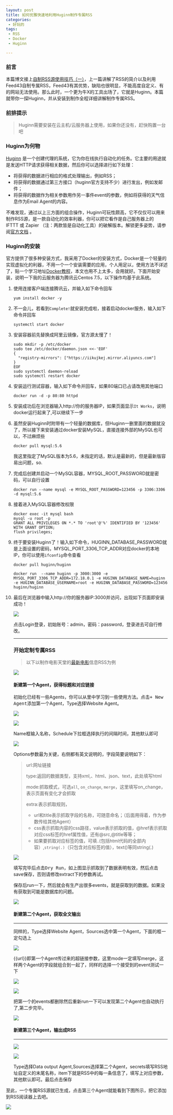 ```yaml
---
layout: post
title: 如何优雅快速地利用Huginn制作专属RSS
categories:
 - 好玩的
tags:
 - RSS
 - Docker
 - Huginn

---
```


###  前言

本篇博文接上[自制RSS源使用技巧（一）](https://jiangsang.github.io/%E5%A5%BD%E7%8E%A9%E7%9A%84/2019/12/25/%E8%87%AA%E5%88%B6RSS%E6%BA%90%E4%BD%BF%E7%94%A8%E6%8A%80%E5%B7%A7-%E4%B8%80/)，上一篇讲解了RSS的简介以及利用Feed43自制专属RSS，Feed43有其优势，缺陷也很明显，不能高度自定义、有的网站无法使用。那么此时，一个更为牛X的工具出场了，它就是Huginn。本篇就带你一探Huginn，并从安装到制作全程详细讲解制作专属RSS。

<!-- more -->

### 前排提示



> Huginn需要安装在云主机/云服务器上使用，如果你还没有，赶快购置一台吧

### Huginn为何物

[Huginn](https://github.com/huginn/huginn) 是一个创建代理的系统，它为你在线执行自动化的任务。它主要的用途就是发送HTTP请求获得相关数据，然后你可以选择进行如下处理：

- 将获得的数据进行相应的格式处理输出，例如RSS；
- 将获得的数据通过第三方接口（huginn官方支持不少）进行发出，例如发邮件；
- 将获得的数据作为相关参数用作另一事件event的参数，例如将获得的天气信息作为Email Agent的内容。

不难发现，通过以上三方面的组合操作，Huginn可玩性颇高，它不仅仅可以用来制作RSS源，是一款自动化的效率利器，你可以把它看作是自己服务器上的 IFTTT 或 Zapier （注：两款皆是自动化工具）的破解版本。解锁更多姿势，请参阅[官方文档](https://github.com/huginn/huginn) 。

### Huginn的安装

官方提供了很多种安装方式，我采用了Docker的安装方式，Docker是一个轻量的实现虚拟化的利器，不用一个一个安装需要的应用，个人用足以，使用方法不详述了，贴一个学习地址[Docker教程](http://www.baidu.com/link?url=sGzkYAT0i-FJpZobSUTkUzYlXWlmLEg82ZchlUAiznx1JcFsoELMKKrlXRsuiXyGIoMuOgpKazt7sEtfky1ZL_&wd=&eqid=eed6dca6000ef600000000065e0759d5)，本文也用不上太多，会用就好。下面开始安装，说明一下我的云服务器为腾讯云Centos 7.5，以下操作均基于此系统。

1. 使用连接客户端连接腾讯云，并输入如下命令回车

   ```
   yum install docker -y
   ```

2. 不一会儿，若看到`Complete!`就安装完成啦，接着启动docker服务，输入如下命令并回车

   ```
   systemctl start docker
   ```

3. 安装容器前先替换成阿里云镜像，官方源太慢了！

   ```
   sudo mkdir -p /etc/docker
   sudo tee /etc/docker/daemon.json <<-'EOF'
   {
     "registry-mirrors": ["https://iikujkej.mirror.aliyuncs.com"]
   }
   EOF
   sudo systemctl daemon-reload
   sudo systemctl restart docker
   ```

4. 安装运行测试容器，输入如下命令并回车，如果80端口已占请改用其他端口

   ```
   docker run -d -p 80:80 httpd
   ```

5. 安装成功后在浏览器输入http://你的服务器IP，如果页面显示`It Works`，说明docker运行起来了,可以继续下一步

6. 虽然安装Huginn时附带有一个轻量的数据库，但Huginn一删里面的数据就没了，所以接下来安装通过docker安装MySQL，直接连接外部的MySQL也可以，不过麻烦些

   ```
   docker pull mysql:5.6
   ```

   我这里指定了MySQL版本为5.6，未指定的话，默认是最新的，但是最新版容易出问题，so.

7. 完成后创建并启动一个MySQL容器，MYSQL_ROOT_PASSWORD就是密码，可以自行设置

   ```
   docker run --name mysql -e MYSQL_ROOT_PASSWORD=123456 -p 3306:3306 -d mysql:5.6
   ```

8. 接着进入MySQL容器修改权限

   ```
   docker exec -it mysql bash
   mysql -u root -p
   GRANT ALL PRIVILEGES ON *.* TO 'root'@'%' IDENTIFIED BY '123456' WITH GRANT OPTION;
   flush privileges;
   ```

9. 终于要安装Huginn了！输入如下命令，HUGINN_DATABASE_PASSWORD就是上面设置的密码，MYSQL_PORT_3306_TCP_ADDR对应docker的本地IP，你可以使用`ifconfig`命令查看

   ```
   docker pull huginn/huginn 
   
   docker run  --name huginn -p 3000:3000 -e MYSQL_PORT_3306_TCP_ADDR=172.18.0.1 -e HUGINN_DATABASE_NAME=huginn -e HUGINN_DATABASE_USERNAME=root -e HUGINN_DATABASE_PASSWORD=123456 huginn/huginn
   ```

10. 最后在浏览器中输入http://你的服务器IP:3000并访问，出现如下页面即安装成功！

    ![](https://images.cnblogs.com/cnblogs_com/liujiangblog/1622695/o_191229043104Huginn.PNG)

    点击Login登录，初始账号：admin，密码：password，登录进去可自行修改。

    ---

    ### 开始定制专属RSS

    > 以下以制作电影天堂的[最新电影](https://www.dytt8.net/html/gndy/dyzz/index.html)信息RSS为例

    

    ![](https://images.cnblogs.com/cnblogs_com/liujiangblog/1622695/o_191229064436Huginn1.PNG)

    

    #### 新建第一个Agent，获得标题和对应链接

    初始化已经有一些Agents，你可以从里中学习到一些使用方法。点击<kbd>+ New Agent</kbd>添加第一个Agent，Type选择Website Agent。

    ![](https://images.cnblogs.com/cnblogs_com/liujiangblog/1622695/o_191229064953Huginn2.PNG?a=1577602206826)

    

    ![](https://images.cnblogs.com/cnblogs_com/liujiangblog/1622695/o_191229065354Huginn3.PNG)

    Name框输入名称，Schedule下拉框选择执行的间隔时间，其他默认即可

    ![](https://images.cnblogs.com/cnblogs_com/liujiangblog/1622695/o_191229081932Huginn4.PNG)

    Options参数最为关键，右侧都有英文说明的，字段简要说明如下：

    > url:网址链接
    >
    > type:返回的数据类型，支持xml,、html、json、text，此处填写html
    >
    > mode:抓取模式，可选`all`, `on_change`,  `merge`，这里填写on_change，表示页面有变化才会抓取
    >
    > extra:表示抓取规则，
    >
    > - url和title表示抓取字段的名称，可随意命名；（后面用得着，作为参数传给其他Agent）
    > - css表示抓取内容的css路径，value表示抓取的值，@href表示抓取对应css标签的href属性值，还有@src,@title等等；
    > - 如果要抓取对应标签的值，可填`.`(包括html代码的全部内容）,`string(.)`（只包含对应标签的值），text()等同string(.)

    

    ![](https://images.cnblogs.com/cnblogs_com/liujiangblog/1622695/o_191229083128Huginn5.PNG)

    填写完毕后点击<kbd>Dry Run</kbd>，如上图显示抓取到了数据表明有效，然后点击save保存，否则请修改extract下的参数再试。

    保存后run一下，然后就会有生产出很多events，就是获取到的数据。如果没有获取到可能是数据库的问题。

    ![](https://images.cnblogs.com/cnblogs_com/liujiangblog/1622695/o_191229093457events.PNG)

    

    #### 新建第二个Agent，获取全文输出

    ---

    同样的，Type选择Website Agent，Sources选中第一个Agent，下面的框一定勾选上

    ![](https://images.cnblogs.com/cnblogs_com/liujiangblog/1622695/o_191229093440Huginn6.PNG)

    {{url}}即第一个Agent传过来的超链接参数，这里mode一定填写merge，这样两个Agent的字段就组合到一起了，同样的选择一个接受到的event测试一下

    ![](https://images.cnblogs.com/cnblogs_com/liujiangblog/1622695/o_191229093451Huginn7.PNG)

    ![](https://images.cnblogs.com/cnblogs_com/liujiangblog/1622695/o_191229094639Huginn8.PNG)

    把第一个的events都删除然后重新run一下可以发现第二个Agent也自动执行了,第二步完毕。

    ![](https://images.cnblogs.com/cnblogs_com/liujiangblog/1622695/o_191229094645Huginn9.PNG)

    

    #### 新建第三个Agent，输出成RSS

    ---

    ![](https://images.cnblogs.com/cnblogs_com/liujiangblog/1622695/o_191229095644Huginn10.PNG)

    ![](https://images.cnblogs.com/cnblogs_com/liujiangblog/1622695/o_191229095650Huginn11.PNG)

    Type选择Data output Agent,Sources选择第二个Agent，secrets填写RSS地址自定义的末尾名称，item下就是RSS中的每一条信息了，填写上对应参数，其他默认即可。最后点击保存

至此，一个专属RSS源就已生成，点击第三个Agent就能看到下图所示，把它添加到RSS阅读器上去吧。

![](https://images.cnblogs.com/cnblogs_com/liujiangblog/1622695/O_191229095657Huginn12.PNG)

